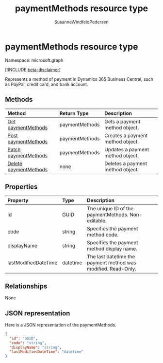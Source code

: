 ﻿---
title: paymentMethods resource type 
description: A payment method object in Dynamics 365 Business Central.
services: project-madeira
documentationcenter: ''
author: SusanneWindfeldPedersen
localization_priority: Normal
ms.prod: "dynamics-365-business-central"
doc_type: resourcePageType
---

# paymentMethods resource type

Namespace: microsoft.graph

[!INCLUDE [beta-disclaimer](../../includes/beta-disclaimer.md)]

Represents a method of payment in Dynamics 365 Business Central, such as PayPal, credit card, and bank account.

## Methods

| Method                                                            | Return Type    | Description                      |
| :---------------------------------------------------------------- | :------------- | :------------------------------- |
| [Get paymentMethods](../api/dynamics-paymentmethods-get.md)       | paymentMethods | Gets a payment method object.    |
| [Post paymentMethods](../api/dynamics-create-paymentmethods.md)   | paymentMethods | Creates a payment method object. |
| [Patch paymentMethods](../api/dynamics-paymentmethods-update.md)  | paymentMethods | Updates a payment method object. |
| [Delete paymentMethods](../api/dynamics-paymentmethods-delete.md) | none           | Deletes a payment method object. |

## Properties

| Property             | Type     | Description                                                   |
| :------------------- | :------- | :------------------------------------------------------------ |
| id                   | GUID     | The unique ID of the paymentMethods. Non-editable.            |
| code                 | string   | Specifies the payment method code.                            |
| displayName          | string   | Specifies the payment method display name.                    |
| lastModifiedDateTime | datetime | The last datetime the payment method was modified. Read-Only. |

## Relationships

None

## JSON representation

Here is a JSON representation of the paymentMethods.

```json
{
  "id": "GUID",
  "code": "string",
  "displayName": "string",
  "lastModifiedDateTime": "datetime"
}

```
